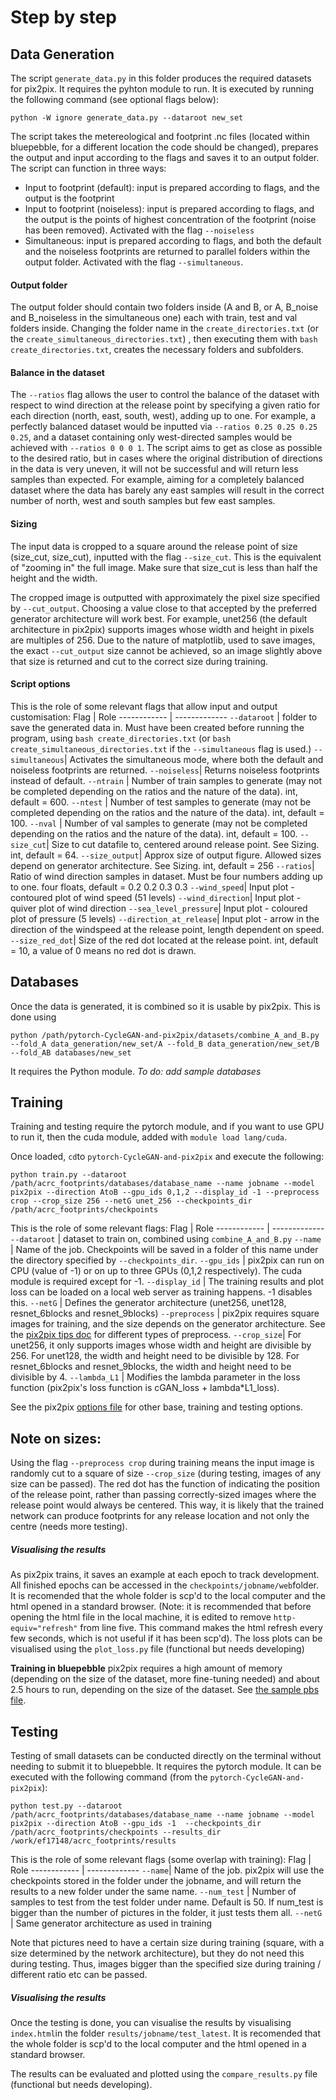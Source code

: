 # Step by step

## Data Generation
The script `generate_data.py` in this folder produces the required datasets for pix2pix. It requires the pyhton module to run. It is executed by running the following command (see optional flags below):
```
python -W ignore generate_data.py --dataroot new_set 
```
The script takes the metereological and footprint .nc files (located within bluepebble, for a different location the code should be changed), prepares the output and input according to the flags and saves it to an output folder. The script can function in three ways:
- Input to footprint (default): input is prepared according to flags, and the output is the footprint
- Input to footprint (noiseless): input is prepared according to flags, and the output is the points of highest concentration of the footprint (noise has been removed). Activated with the flag `--noiseless`
- Simultaneous: input is prepared according to flags, and both the default and the noiseless footprints are returned to parallel folders within the output folder. Activated with the flag `--simultaneous`.

#### Output folder
The output folder should contain two folders inside (A and B, or A, B_noise and B_noiseless in the simultaneous one) each with train, test and val folders inside. Changing the folder name in the `create_directories.txt` (or the `create_simultaneous_directories.txt`) , then executing them with `bash create_directories.txt`, creates the necessary folders and subfolders.

#### Balance in the dataset
The `--ratios` flag allows the user to control the balance of the dataset with respect to wind direction at the release point by specifying a given ratio for each direction (north, east, south, west), adding up to one. For example, a perfectly balanced dataset would be inputted via `--ratios 0.25 0.25 0.25 0.25`, and a dataset containing only west-directed samples would be achieved with  `--ratios 0 0 0 1`. The script aims to get as close as possible to the desired ratio, but in cases where the original distribution of directions in the data is very uneven, it will not be successful and will return less samples than expected. For example, aiming for a completely balanced dataset where the data has barely any east samples will result in the correct number of north, west and south samples but few east samples. 

#### Sizing
The input data is cropped to a square around the release point of size (size_cut, size_cut), inputted with the flag `--size_cut`. This is the equivalent of "zooming in" the full image. Make sure that size_cut is less than half the height and the width.

The cropped image is outputted with approximately the pixel size specified by `--cut_output`. Choosing a value close to that accepted by the preferred generator architecture will work best. For example, unet256 (the default architecture in pix2pix) supports images whose width and height in pixels are multiples of 256. Due to the nature of matplotlib, used to save images, the exact `--cut_output` size cannot be achieved, so an image slightly above that size is returned and cut to the correct size during training. 

#### Script options
This is the role of some relevant flags that allow input and output customisation:
Flag | Role
------------ | -------------
`--dataroot` | folder to save the generated data in. Must have been created before running the program, using `bash create_directories.txt` (or `bash create_simultaneous_directories.txt` if the `--simultaneous` flag is used.)
`--simultaneous`| Activates the simultaneous mode, where both the default and noiseless footprints are returned.
`--noiseless`| Returns noiseless footprints instead of default.
`--ntrain` | Number of train samples to generate (may not be completed depending on the ratios and the nature of the data). int, default = 600.
`--ntest` | Number of test samples to generate (may not be completed depending on the ratios and the nature of the data). int, default = 100.
`--nval` | Number of val samples to generate (may not be completed depending on the ratios and the nature of the data). int, default = 100.
`--size_cut`| Size to cut datafile to, centered around release point. See Sizing. int, default = 64.
`--size_output`| Approx size of output figure. Allowed sizes depend on generator architecture. See Sizing. int, default = 256
`--ratios`| Ratio of wind direction samples in dataset. Must be four numbers adding up to one. four floats, default = 0.2 0.2 0.3 0.3
`--wind_speed`| Input plot - contoured plot of wind speed (51 levels)
`--wind_direction`| Input plot - quiver plot of wind direction 
`--sea_level_pressure`| Input plot - coloured plot of pressure (5 levels)
`--direction_at_release`| Input plot - arrow in the direction of the windspeed at the release point, length dependent on speed.
`--size_red_dot`| Size of the red dot located at the release point. int, default = 10, a value of 0 means no red dot is drawn.

## Databases
Once the data is generated, it is combined so it is usable by pix2pix. This is done using 
```
python /path/pytorch-CycleGAN-and-pix2pix/datasets/combine_A_and_B.py --fold_A data_generation/new_set/A --fold_B data_generation/new_set/B --fold_AB databases/new_set
```
It requires the Python module.
*To do: add sample databases*

## Training
Training and testing require the pytorch module, and if you want to use GPU to run it, then the cuda module, added with `module load lang/cuda`. 

Once loaded, `cd`to `pytorch-CycleGAN-and-pix2pix` and execute the following:
```
python train.py --dataroot /path/acrc_footprints/databases/database_name --name jobname --model pix2pix --direction AtoB --gpu_ids 0,1,2 --display_id -1 --preprocess crop --crop_size 256 --netG unet_256 --checkpoints_dir /path/acrc_footprints/checkpoints

```
This is the role of some relevant flags:
Flag | Role
------------ | -------------
`--dataroot` | dataset to train on, combined using `combine_A_and_B.py`
`--name` | Name of the job. Checkpoints will be saved in a folder of this name under the directory specified by `--checkpoints_dir`.
`--gpu_ids` | pix2pix can run on CPU (value of -1) or on up to three GPUs (0,1,2 respectively). The cuda module is required except for -1.
`--display_id` | The training results and plot loss can be loaded on a local web server as training happens. -1 disables this.
`--netG` | Defines the generator architecture (unet256, unet128, resnet_6blocks and resnet_9blocks)
`--preprocess` | pix2pix requires square images for training, and the size depends on the generator architecture. See the [pix2pix tips doc](https://github.com/junyanz/pytorch-CycleGAN-and-pix2pix/blob/300e84a78e77e22f08668180c65949971386175b/docs/tips.md) for different types of preprocess.
`--crop_size`| For unet256, it only supports images whose width and height are divisible by 256. For unet128, the width and height need to be divisible by 128. For resnet_6blocks and resnet_9blocks, the width and height need to be divisible by 4.
`--lambda_L1` | Modifies the lambda parameter in the loss function (pix2pix's loss function is cGAN_loss + lambda*L1_loss).

See the pix2pix [options file](https://github.com/junyanz/pytorch-CycleGAN-and-pix2pix/tree/master/options) for other base, training and testing options.

## Note on sizes:
Using the flag `--preprocess crop` during training means the input image is randomly cut to a square of size `--crop_size` (during testing, images of any size can be passed). The red dot has the function of indicating the position of the release point, rather than passing correctly-sized images where the release point would always be centered. This way, it is likely that the trained network can produce footprints for any release location and not only the centre (needs more testing). 

##### Visualising the results
As pix2pix trains, it saves an example at each epoch to track development. All finished epochs can be accessed in the `checkpoints/jobname/web`folder. It is recomended that the whole folder is scp'd to the local computer and the html opened in a standard browser. (Note: it is recommended that before opening the html file in the local machine, it is edited to remove `http-equiv="refresh"` from line five. This command makes the html refresh every few seconds, which is not useful if it has been scp'd).
The loss plots can be visualised using the `plot_loss.py` file (functional but needs developing)

**Training in bluepebble**
pix2pix requires a high amount of memory (depending on  the size of the dataset, more fine-tuning needed) and about 2.5 hours to run, depending on the size of the dataset. See [the sample pbs file](pix2pix_gpu_sample.pbs).

## Testing
Testing of small datasets can be conducted directly on the terminal without needing to submit it to bluepebble. It requires the pytorch module.
It can be executed with the following command (from the `pytorch-CycleGAN-and-pix2pix`):
```
python test.py --dataroot /path/acrc_footprints/databases/database_name --name jobname --model pix2pix --direction AtoB --gpu_ids -1  --checkpoints_dir /path/acrc_footprints/checkpoints --results_dir /work/ef17148/acrc_footprints/results 
``` 
This is the role of some relevant flags (some overlap with training):
Flag | Role
------------ | -------------
`--name`|  Name of the job. pix2pix will use the checkpoints stored in the folder under the jobname, and will return the results to a new folder under the same name.
`--num_test` | Number of samples to test from the test folder under name. Default is 50. If num_test is bigger than the number of pictures in the folder, it just tests them all.
`--netG` | Same generator architecture as used in training


Note that pictures need to have a certain size during training (square, with a size determined by the network architecture), but they do not need this during testing. Thus, images bigger than the specified size during training / different ratio etc can be passed.

##### Visualising the results
Once the testing is done, you can visualise the results by visualising `index.html`in the folder `results/jobname/test_latest`. It is recomended that the whole folder is scp'd to the local computer and the html opened in a standard browser.

The results can be evaluated and plotted using the `compare_results.py` file (functional but needs developing).